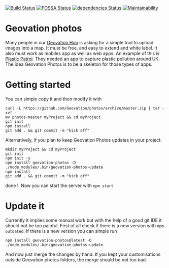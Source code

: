 [![Build Status](https://travis-ci.org/Geovation/photos.svg?branch=master)](https://travis-ci.org/Geovation/photos)
[![FOSSA Status](https://app.fossa.io/api/projects/git%2Bgithub.com%2FGeovation%2Fphotos.svg?type=shield)](https://app.fossa.io/projects/git%2Bgithub.com%2FGeovation%2Fphotos?ref=badge_shield)
[![dependencies Status](https://david-dm.org/geovation/photos/status.svg)](https://david-dm.org/geovation/photos)
[![Maintainability](https://api.codeclimate.com/v1/badges/f18dd7329321d93cbabb/maintainability)](https://codeclimate.com/github/Geovation/photos/maintainability)

# Geovation photos
Many people in our [Geovation Hub](https://geovation.uk/hub) is asking for a simple tool to upload images into a map. It must be free, and easy to extend and white label. It also must work as mobiles app as well as web apps. An example of this is [Plastic Patrol](https://www.plasticpatrol.co.uk/). They needed an app to capture plastic pollution around UK.
The idea Geovation Photos is to be a skeleton for those types of apps.

# Getting started
You can simple copy it and then modify it with
```
curl -L https://github.com/Geovation/photos/archive/master.zip | tar -xvf -
mv photos-master myProject && cd myProject
git init
npm install
git add . && git commit -m "kick off"
```

Alternatively, if you plan to keep Geovation Photos updates in your project:
```
mkdir myProject && cd myProject
git init
npm init -y
npm install geovation-photos -D
./node_modules/.bin/geovation-photos-update
npm install
git add . && git commit -m "kick off"
```

done !. Now you can start the server with ```npm start```

# Update it
Currently it implies some manual work but with the help of a good git IDE it should not be too painful. First of all check if there is a new version with ```npm outdated```. If there is a new version you can simple run
```
npm install geovation-photos@latest -D
./node_modules/.bin/geovation-photos-update
```
And now just merge the changes by hand. If you kept your customisations outside Geovation photos folders, the merge should be not too bad.
